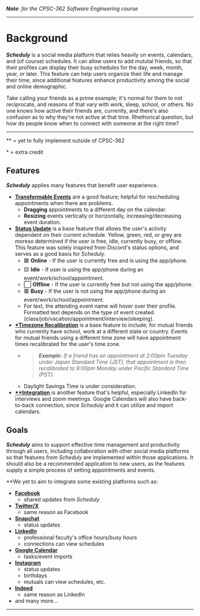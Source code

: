 _**Note**: for the CPSC-362 Software Engineering course_

---
# Background
_**Scheduly**_ is a social media platform that relies heavily on events, calendars, and (of course) schedules. It can allow users to add mututal friends, so that their profiles can display their busy schedules for the day, week, month, year, or later. This feature can help users organize their life and manage their time, since additional features enhance productivity among the social and online demographic.

Take calling your friends as a prime example; it's normal for them to not reciprocate, and reasons of that vary with work, sleep, school, or others. No one knows how active their friends are, currently, and there's also confusion as to why they're not active at that time. Rhethorical question, but how do people know when to connect with someone at the right time?

---
\*\* = yet to fully implement outside of CPSC-362

\* = extra credit

## Features
_**Scheduly**_ applies many features that benefit user experience.
+ <ins>**Transformable Events**</ins> are a good feature; helpful for rescheduling appointments when there are problems.
   - **Dragging** appointments to a different day on the calendar.
   - **Resizing** events vertically or horizontally, increasing/decreasing event duration.
+ <ins>**Status Update**</ins> is a base feature that allows the user's activity dependent on their current schedule. Yellow, green, red, or grey are moreso determined if the user is free, idle, currently busy, or offline. This feature was solely inspired from Discord's status options, and serves as a good basis for _Scheduly_.
   - 🟩 **Online** - If the user is currently free and is using the app/phone.
   - 🟨 **Idle** - If user is using the app/phone during an event/work/school/appointment.
   - ⬜ **Offline** - If the user is currently free but not using the app/phone.
   - 🟥 **Busy** - If the user is not using the app/phone during an event/work/school/appointment.
   - For text, the attending event name will hover over their profile. Formatted text depends on the type of event created (class/job/vacation/appointment/interview/sleeping).
+ <ins>**\*Timezone Recalibration**</ins> is a base feature to include; for mutual friends who currently have school, work at a different state or country. Events for mutual friends using a different time zone will have appointment times recalibrated for the user's time zone.
  - > _**Example**: If a friend has an appointment at 2:00pm Tuesday under Japan Standard Time (JST), that appointment is then recalibrated to 9:00pm Monday under Pacific Standard Time (PST)._
  - Daylight Savings Time is under consideration.
+ <ins>**\*\*Integration**</ins> is another feature that's helpful, especially LinkedIn for interviews and zoom meetings. Google Calendars will also have back-to-back connection, since _Scheduly_ and it can utilize and import calendars.

## Goals
_**Scheduly**_ aims to support effective time management and productivity through all users, including collaboration with other social media platforms so that features from _Scheduly_ are implemented within those applications. It should also be a recommended application to new users, as the features supply a simple process of setting appointments and events.

\*\*We yet to aim to integrate some existing platforms such as:
+ <ins>**Facebook**</ins>
  - shared updates from _Scheduly_
+ <ins>**Twitter/X**</ins>
  - same reason as Facebook
+ <ins>**Snapchat**</ins>
  - status updates
+ <ins>**LinkedIn**</ins>
  - professional faculty's office hours/busy hours
  - connections can view schedules
+ <ins>**Google Calendar**</ins>
  - tasks/event imports
+ <ins>**Instagram**</ins>
  - status updates
  - birthdays
  - mutuals can view schedules, etc.
+ <ins>**Indeed**</ins>
  - same reason as LinkedIn
+ and many more...

---

